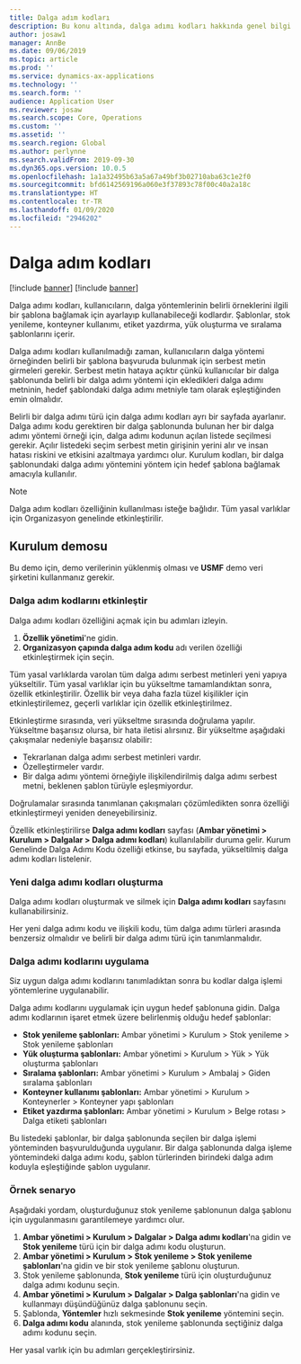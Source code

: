 ```yaml
---
title: Dalga adım kodları
description: Bu konu altında, dalga adımı kodları hakkında genel bilgi ve bu kodların nasıl kullanıldığı açıklanmaktadır.
author: josaw1
manager: AnnBe
ms.date: 09/06/2019
ms.topic: article
ms.prod: ''
ms.service: dynamics-ax-applications
ms.technology: ''
ms.search.form: ''
audience: Application User
ms.reviewer: josaw
ms.search.scope: Core, Operations
ms.custom: ''
ms.assetid: ''
ms.search.region: Global
ms.author: perlynne
ms.search.validFrom: 2019-09-30
ms.dyn365.ops.version: 10.0.5
ms.openlocfilehash: 1a1a32495b63a5a67a49bf3b02710aba63c1e2f0
ms.sourcegitcommit: bfd6142569196a060e3f37893c78f00c40a2a18c
ms.translationtype: HT
ms.contentlocale: tr-TR
ms.lasthandoff: 01/09/2020
ms.locfileid: "2946202"
---
```

# <a name="wave-step-codes"></a>Dalga adım kodları

[!include [banner](../includes/preview-banner.md)]
[!include [banner](../includes/banner.md)]

Dalga adımı kodları, kullanıcıların, dalga yöntemlerinin belirli örneklerini ilgili bir şablona bağlamak için ayarlayıp kullanabileceği kodlardır. Şablonlar, stok yenileme, konteyner kullanımı, etiket yazdırma, yük oluşturma ve sıralama şablonlarını içerir.

Dalga adımı kodları kullanılmadığı zaman, kullanıcıların dalga yöntemi örneğinden belirli bir şablona başvuruda bulunmak için serbest metin girmeleri gerekir. Serbest metin hataya açıktır çünkü kullanıcılar bir dalga şablonunda belirli bir dalga adımı yöntemi için ekledikleri dalga adımı metninin, hedef şablondaki dalga adımı metniyle tam olarak eşleştiğinden emin olmalıdır.

Belirli bir dalga adımı türü için dalga adımı kodları ayrı bir sayfada ayarlanır. Dalga adımı kodu gerektiren bir dalga şablonunda bulunan her bir dalga adımı yöntemi örneği için, dalga adımı kodunun açılan listede seçilmesi gerekir. Açılır listedeki seçim serbest metin girişinin yerini alır ve insan hatası riskini ve etkisini azaltmaya yardımcı olur. Kurulum kodları, bir dalga şablonundaki dalga adımı yöntemini yöntem için hedef şablona bağlamak amacıyla kullanılır.

> [!NOTE]
> Dalga adım kodları özelliğinin kullanılması isteğe bağlıdır. Tüm yasal varlıklar için Organizasyon genelinde etkinleştirilir.

## <a name="setup-demo"></a>Kurulum demosu 

Bu demo için, demo verilerinin yüklenmiş olması ve **USMF** demo veri şirketini kullanmanız gerekir.

### <a name="enable-wave-step-codes"></a>Dalga adım kodlarını etkinleştir

Dalga adımı kodları özelliğini açmak için bu adımları izleyin.

1. **Özellik yönetimi**'ne gidin.
2. **Organizasyon çapında dalga adım kodu** adı verilen özelliği etkinleştirmek için seçin.

Tüm yasal varlıklarda varolan tüm dalga adımı serbest metinleri yeni yapıya yükseltilir. Tüm yasal varlıklar için bu yükseltme tamamlandıktan sonra, özellik etkinleştirilir. Özellik bir veya daha fazla tüzel kişilikler için etkinleştirilemez, geçerli varlıklar için özellik etkinleştirilmez.

Etkinleştirme sırasında, veri yükseltme sırasında doğrulama yapılır. Yükseltme başarısız olursa, bir hata iletisi alırsınız. Bir yükseltme aşağıdaki çakışmalar nedeniyle başarısız olabilir:

- Tekrarlanan dalga adımı serbest metinleri vardır.
- Özelleştirmeler vardır.
- Bir dalga adımı yöntemi örneğiyle ilişkilendirilmiş dalga adımı serbest metni, beklenen şablon türüyle eşleşmiyordur.

Doğrulamalar sırasında tanımlanan çakışmaları çözümledikten sonra özelliği etkinleştirmeyi yeniden deneyebilirsiniz.

Özellik etkinleştirilirse **Dalga adımı kodları** sayfası (**Ambar yönetimi \> Kurulum \> Dalgalar \> Dalga adımı kodları**) kullanılabilir duruma gelir. Kurum Genelinde Dalga Adımı Kodu özelliği etkinse, bu sayfada, yükseltilmiş dalga adımı kodları listelenir.

### <a name="create-new-wave-step-codes"></a>Yeni dalga adımı kodları oluşturma

Dalga adımı kodları oluşturmak ve silmek için **Dalga adımı kodları** sayfasını kullanabilirsiniz.

Her yeni dalga adımı kodu ve ilişkili kodu, tüm dalga adımı türleri arasında benzersiz olmalıdır ve belirli bir dalga adımı türü için tanımlanmalıdır.

### <a name="apply-wave-step-codes"></a>Dalga adımı kodlarını uygulama

Siz uygun dalga adımı kodlarını tanımladıktan sonra bu kodlar dalga işlemi yöntemlerine uygulanabilir.

Dalga adımı kodlarını uygulamak için uygun hedef şablonuna gidin. Dalga adımı kodlarının işaret etmek üzere belirlenmiş olduğu hedef şablonlar:

- **Stok yenileme şablonları:** Ambar yönetimi \> Kurulum \> Stok yenileme \> Stok yenileme şablonları
- **Yük oluşturma şablonları:** Ambar yönetimi \> Kurulum \> Yük \> Yük oluşturma şablonları
- **Sıralama şablonları:** Ambar yönetimi \> Kurulum \> Ambalaj \> Giden sıralama şablonları
- **Konteyner kullanımı şablonları:** Ambar yönetimi \> Kurulum \> Konteynerler \> Konteyner yapı şablonları
- **Etiket yazdırma şablonları:** Ambar yönetimi \> Kurulum \> Belge rotası \> Dalga etiketi şablonları

Bu listedeki şablonlar, bir dalga şablonunda seçilen bir dalga işlemi yönteminden başvurulduğunda uygulanır. Bir dalga şablonunda dalga işleme yöntemindeki dalga adımı kodu, şablon türlerinden birindeki dalga adım koduyla eşleştiğinde şablon uygulanır.

### <a name="sample-scenario"></a>Örnek senaryo

Aşağıdaki yordam, oluşturduğunuz stok yenileme şablonunun dalga şablonu için uygulanmasını garantilemeye yardımcı olur.

1. **Ambar yönetimi \> Kurulum \> Dalgalar \> Dalga adımı kodları**'na gidin ve **Stok yenileme** türü için bir dalga adımı kodu oluşturun.
2. **Ambar yönetimi \> Kurulum \> Stok yenileme \> Stok yenileme şablonları**'na gidin ve bir stok yenileme şablonu oluşturun.
3. Stok yenileme şablonunda, **Stok yenileme** türü için oluşturduğunuz dalga adımı kodunu seçin.
4. **Ambar yönetimi \> Kurulum \> Dalgalar \> Dalga şablonları**'na gidin ve kullanmayı düşündüğünüz dalga şablonunu seçin.
5. Şablonda, **Yöntemler** hızlı sekmesinde **Stok yenileme** yöntemini seçin.
6. **Dalga adımı kodu** alanında, stok yenileme şablonunda seçtiğiniz dalga adımı kodunu seçin.

Her yasal varlık için bu adımları gerçekleştirirsiniz.
